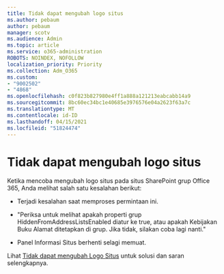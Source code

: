 ```yaml
---
title: Tidak dapat mengubah logo situs
ms.author: pebaum
author: pebaum
manager: scotv
ms.audience: Admin
ms.topic: article
ms.service: o365-administration
ROBOTS: NOINDEX, NOFOLLOW
localization_priority: Priority
ms.collection: Adm_O365
ms.custom:
- "9002502"
- "4868"
ms.openlocfilehash: c0f823b827980e4ff1a888a121213eabcabb14a9
ms.sourcegitcommit: 8bc60ec34bc1e40685e3976576e04a2623f63a7c
ms.translationtype: MT
ms.contentlocale: id-ID
ms.lasthandoff: 04/15/2021
ms.locfileid: "51824474"
---
```

# <a name="unable-to-change-site-logo"></a>Tidak dapat mengubah logo situs

Ketika mencoba mengubah logo situs pada situs SharePoint grup Office 365, Anda melihat salah satu kesalahan berikut:

- Terjadi kesalahan saat memproses permintaan ini.

- "Periksa untuk melihat apakah properti grup HiddenFromAddressListsEnabled diatur ke true, atau apakah Kebijakan Buku Alamat ditetapkan di grup. Jika tidak, silakan coba lagi nanti."

- Panel Informasi Situs berhenti selagi memuat.

Lihat [Tidak dapat mengubah Logo Situs](https://docs.microsoft.com/sharepoint/troubleshoot/sites/error-when-changing-o365-site-logo) untuk solusi dan saran selengkapnya.
